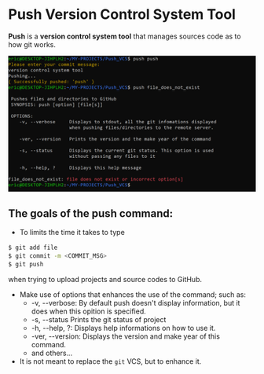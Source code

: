 # Push Version Control System Tool

**Push** is a **version control system tool** that manages sources code as to how git works.

![Screenshot showing files pushed using the push command](doc/terminal.png)

## The goals of the **push** command:
* To limits the time it takes to type
```bash
$ git add file
$ git commit -m <COMMIT_MSG>
$ git push
```
when trying to upload projects and source codes to GitHub.
* Make use of options that enhances the use of the command; such as:
	- -v, --verbose:	By default push doesn't display information, but it does when this opition is specified.
	- -s, --status		Prints the git status of project
	- -h, --help, ?:	Displays help informations on how to use it.
	- -ver, --version:	Displays the version and make year of this command.
	- and others...
* It is not meant to replace the `git` VCS, but to enhance it.
